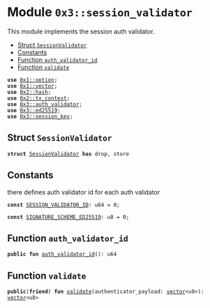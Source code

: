 
<a name="0x3_session_validator"></a>

# Module `0x3::session_validator`

This module implements the session auth validator.


-  [Struct `SessionValidator`](#0x3_session_validator_SessionValidator)
-  [Constants](#@Constants_0)
-  [Function `auth_validator_id`](#0x3_session_validator_auth_validator_id)
-  [Function `validate`](#0x3_session_validator_validate)


<pre><code><b>use</b> <a href="">0x1::option</a>;
<b>use</b> <a href="">0x1::vector</a>;
<b>use</b> <a href="">0x2::hash</a>;
<b>use</b> <a href="">0x2::tx_context</a>;
<b>use</b> <a href="auth_validator.md#0x3_auth_validator">0x3::auth_validator</a>;
<b>use</b> <a href="ed25519.md#0x3_ed25519">0x3::ed25519</a>;
<b>use</b> <a href="session_key.md#0x3_session_key">0x3::session_key</a>;
</code></pre>



<a name="0x3_session_validator_SessionValidator"></a>

## Struct `SessionValidator`



<pre><code><b>struct</b> <a href="session_validator.md#0x3_session_validator_SessionValidator">SessionValidator</a> <b>has</b> drop, store
</code></pre>



<a name="@Constants_0"></a>

## Constants


<a name="0x3_session_validator_SESSION_VALIDATOR_ID"></a>

there defines auth validator id for each auth validator


<pre><code><b>const</b> <a href="session_validator.md#0x3_session_validator_SESSION_VALIDATOR_ID">SESSION_VALIDATOR_ID</a>: u64 = 0;
</code></pre>



<a name="0x3_session_validator_SIGNATURE_SCHEME_ED25519"></a>



<pre><code><b>const</b> <a href="session_validator.md#0x3_session_validator_SIGNATURE_SCHEME_ED25519">SIGNATURE_SCHEME_ED25519</a>: u8 = 0;
</code></pre>



<a name="0x3_session_validator_auth_validator_id"></a>

## Function `auth_validator_id`



<pre><code><b>public</b> <b>fun</b> <a href="session_validator.md#0x3_session_validator_auth_validator_id">auth_validator_id</a>(): u64
</code></pre>



<a name="0x3_session_validator_validate"></a>

## Function `validate`



<pre><code><b>public</b>(<b>friend</b>) <b>fun</b> <a href="session_validator.md#0x3_session_validator_validate">validate</a>(authenticator_payload: <a href="">vector</a>&lt;u8&gt;): <a href="">vector</a>&lt;u8&gt;
</code></pre>
